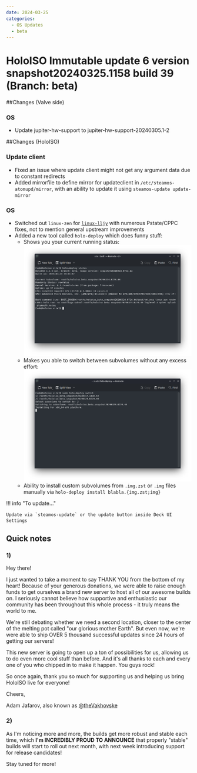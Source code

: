 ```yaml
--- 
date: 2024-03-25
categories:
  - OS Updates
  - beta
---
```


# HoloISO Immutable update 6 version snapshot20240325.1158 build 39 (Branch: beta)

##Changes (Valve side)
### OS
- Update jupiter-hw-support to jupiter-hw-support-20240305.1-2
<!-- more -->

##Changes (HoloISO)


### Update client
- Fixed an issue where update client might not get any argument data due to constant redirects
- Added mirrorfile to define mirror for updateclient in `/etc/steamos-atomupd/mirror`, with an ability to update it using `steamos-update update-mirror`

### OS
- Switched out `linux-zen` for [`linux-lljy`](https://github.com/LLJY/x86-kernel) with numerous Pstate/CPPC fixes, not to mention general upstream improvements
- Added a new tool called `holo-deploy` which does funny stuff:
    - Shows you your current running status:
    ![alt text](image.png)
    - Makes you able to switch between subvolumes without any excess effort:
    ![alt text](image-1.png)
    - Ability to install custom subvolumes from `.img.zst` or `.img` files manually via `holo-deploy install blabla.{img.zst;img}`

!!! info "To update..."

    Update via `steamos-update` or the update button inside Deck UI Settings

## Quick notes
### 1)
Hey there!

I just wanted to take a moment to say THANK YOU from the bottom of my heart! Because of your generous donations, we were able to raise enough funds to get ourselves a brand new server to host all of our awesome builds on. I seriously cannot believe how supportive and enthusiastic our community has been throughout this whole process - it truly means the world to me.

We're still debating whether we need a second location, closer to the center of the melting pot called "our glorious mother Earth". But even now, we're were able to ship OVER 5 thousand successful updates since 24 hours of getting our servers!

This new server is going to open up a ton of possibilities for us, allowing us to do even more cool stuff than before. And it's all thanks to each and every one of you who chipped in to make it happen. You guys rock!

So once again, thank you so much for supporting us and helping us bring HoloISO live for everyone!

Cheers,

Adam Jafarov, also known as [@theVakhovske](https://t.me/theVakhovskeIsTaken)

### 2)
As I'm noticing more and more, the builds get more robust and stable each time, which **I'm INCREDIBLY PROUD TO ANNOUNCE** that properly "stable" builds will start to roll out next month, with next week introducing support for release candidates!

Stay tuned for more!

